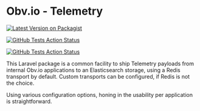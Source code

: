 # Obv.io - Telemetry

[![Latest Version on Packagist](https://img.shields.io/packagist/v/spatie/laravel-sql-commenter.svg?style=flat-square)](https://packagist.org/packages/spatie/laravel-sql-commenter)

[![GitHub Tests Action Status](https://img.shields.io/github/workflow/status/obviobysage/telemetry/run-tests?label=tests)](https://github.com/obviobysage/telemetry/actions?query=workflow%3Abuild-tests+branch%3Amaster)

[![GitHub Tests Action Status](https://img.shields.io/github/actions/workflow/status/obviobysage/telemetry/ci.yml?branch=master)](https://github.com/obviobysage/telemetry/actions/workflows/ci.yml?query=branch:master)


This Laravel package is a common facility to ship Telemetry payloads from internal Obv.io applications to an Elasticsearch storage, using a Redis transport by default. Custom transports can be configured, if Redis is not the choice.

Using various configuration options, honing in the usability per application is straightforward.

